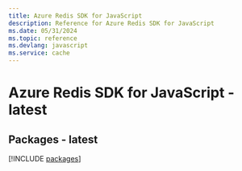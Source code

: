 ```yaml
---
title: Azure Redis SDK for JavaScript
description: Reference for Azure Redis SDK for JavaScript
ms.date: 05/31/2024
ms.topic: reference
ms.devlang: javascript
ms.service: cache
---
```

# Azure Redis SDK for JavaScript - latest
## Packages - latest
[!INCLUDE [packages](redis-index.md)]